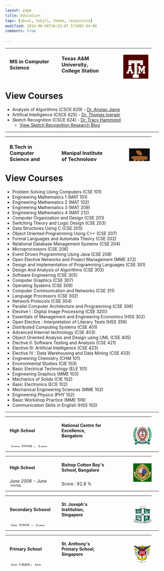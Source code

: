 ```yaml
---
layout: page
title: Education
tags: [about, Jekyll, theme, responsive]
modified: 2014-08-08T20:53:07.573882-04:00
comments: true

---
```

<style type="text/css">
td
{
    padding:0 15px 0 15px;
	width:140px
}

td.pic
{

padding: 0 0 0 0 
}
</style>
<div>
<div>
<table height = "100">
<tr height="40">
<td>
<h3>MS in Computer Science</h3></td>
<td><h3>Texas A&M University, College Station</h3></td>
<td class="pic" rowspan="2"><img src="/images/tamulogo.png" height="100" width="100" align="right"></td>
</tr>

<tr height="20">
<td><i>August 2015 - Present</i></td>
<td>GPA : N/A</td>
</tr>
</table>
</div>

  <div data-role="main" class="ui-content">
    <div data-role="collapsible" data-collapsed="true">
      <h1>View Courses</h1>
      <ul>
      <li>Analysis of Algorithms (CSCE 629) - <a href="http://faculty.cse.tamu.edu/ajiang/jiang.htm">Dr. Anxiao Jiang</a></li>
      <li>Artifical Intelligence (CSCE 625) - <a href="http://faculty.cs.tamu.edu/ioerger/">Dr. Thomas Ioerger</a> </li>
      <li>Sketch Recognition (CSCE 624) - <a href="http://faculty.cse.tamu.edu/hammond/">Dr. Tracy Hammond</a> 
	<ul>
		<li><a href="www.sketchrecogk.blogspot.com">View Sketch Recognition Research Blog</a></li>
	</ul>
      </li>
     </ul>
    </div>
  </div>
</div>

<hr>

<div>
<div>
<table height = "80">
<tr height="40">
<td>
<h3>B.Tech in Computer Science and Engineering</h3></td>
<td><h3>Manipal Institute of Technology</h3></td>
<td class="pic" rowspan="2"><img src="/images/manipal.png" height="80" width="80" align='right'></td>
</tr>

<tr height="20">
<td><i>August 2011 - July 2015</i></td>
<td>GPA : 9.22/10</td>
</tr>
</table>
</div>

  <div data-role="main" class="ui-content">
    <div data-role="collapsible" data-collapsed="true">
      <h1>View Courses</h1>
      <ul>
 <li>Problem Solving Using Computers (CSE 101)</li>
<li>Engineering Mathematics 1 (MAT 101)</li>
<li>Engineering Mathematics 2 (MAT 102)</li>
<li>Engineering Mathematics 3 (MAT 209)</li>
<li>Engineering Mathematics 4 (MAT 212)</li>
<li>Computer Organization and Design (CSE 201)</li>
<li>Switching Theory and Logic Design (CSE 203)</li>
<li>Data Structures Using C (CSE 205)</li>
<li>Object Oriented Programming Using C++ (CSE 207)</li>
<li>Formal Languages and Automata Theory (CSE 202)</li>
<li>Relational Database Management Systems (CSE 204)</li>
<li>Microprocessors (CSE 206)</li>
<li>Event Driven Programming Using Java (CSE 208)</li>
<li>Open Elective Networks and Project Management (MME 372)</li>
<li>Design and Implementation of Programming Languages (CSE 301)</li>
<li>Design And Analysis of Algorithms (CSE 303)</li>
<li>Software Engineering (CSE 305)</li>
<li>Computer Graphics (CSE 307)</li>
<li>Operating Systems (CSE 309)</li>
<li>Computer Communication and Networks (CSE 311)</li>
<li>Language Processors (CSE 302)</li>
<li>Network Protocols (CSE 304)</li>
<li>Parallel Computer Architecture and Programming (CSE 306) </li>
<li>Elective I : Digital Image Processing (CSE 320))</li>
<li>Essentials of Management and Engineering Economics (HSS 302)</li>
<li>Open Elective : Interpretation of Literary Texts (HSS 356)</li>
<li>Distributed Computing Systems (CSE 401)</li>
<li>Advanced Internet technology (CSE 403)</li>
<li>Object Oriented Analysis and Design using UML (CSE 405)</li>
<li>Elective II: Software Testing and Analysis (CSE 421)</li>
<li>Elective III: Artificial Intelligence (CSE 423)</li>
<li>Elective IV : Data Warehousing and Data Mining (CSE 433)</li>
<li>Engineering Chemistry (CHM 101)</li>
<li>Environmental Studies (CIE 103)</li>
<li>Basic Electrical Technology (ELE 101)</li>
<li>Engineering Graphics (MME 103)</li>
<li>Mechanics of Solids (CIE 102)</li>
<li>Basic Electronics (ECE 102)</li>
<li>Mechanical Engineering Sciences (MME 102)</li>
<li>Engineering Physics (PHY 102)</li>
<li>Basic Workshop Practice (MME 106)</li>
<li>Communication Skills in English (HSS 102)</li>
</ul>
    </div>
  </div>
</div>


<hr>

<div>
<table height = "100">
<tr height="40">
<td>
<h4>High School</h4></td>
<td><h4>National Centre for Excellence, Bangalore</h4></td>
<td class="pic" rowspan="2"><img src="/images/ncfe.png" height="60" width="60" align="right"></td>
</tr>

<tr height="20">
<td><i>June 2009 - June 2011</i></td>
<td>Score : 93.4 %</td>
</tr>
</table>
</div>


<hr>

<div>
<table height = "100">
<tr height="40">
<td>
<h4>High School</h4></td>
<td><h4>Bishop Cotton Boy's School, Bangalore</h4></td>
<td class="pic" rowspan="2"><img src="/images/cottons.png" height="60" width="60" align="right"></td>
</tr>

<tr height="20">
<td><i>June 2006 - June 2009</i></td>
<td>Score : 92.8 %</td>
</tr>
</table>
</div>


<hr>

<div>
<table height = "100">
<tr height="40">
<td>
<h4>Secondary Schoool</h4></td>
<td><h4>St. Joseph's Institution, Singapore</h4></td>
<td class="pic" rowspan="2"><img src="/images/sji.jpg" height="60" width="60" align="right"></td>
</tr>

<tr height="20">
<td><i>Jan 2005 - June 2006</i></td>
</tr>
</table>
</div>


<hr>

<div>
<table height = "100">
<tr height="40">
<td>
<h4>Primary School</h4></td>
<td><h4>St. Anthony's Primary School, Singapore</h4></td>
<td class="pic" rowspan="2"><img src="/images/saps.png" height="60" width="60" align="right"></td>
</tr>
<tr height="20">
<td><i>Jan 1999- Jan 2005</i></td>
</tr>
</table>
</div>






